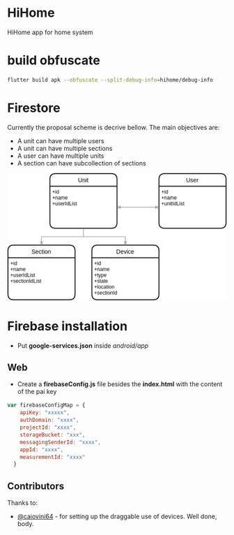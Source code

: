 # HiHome
HiHome app for home system

# build obfuscate
```bash
flutter build apk --obfuscate --split-debug-info=hihome/debug-info
```

# Firestore
Currently the proposal scheme is decrive bellow. The main objectives are:
* A unit can have multiple users
* A unit can have multiple sections
* A user can have multiple units
* A section can have subcollection of sections

![firestore scheme](/README/scheme.png)

# Firebase installation
* Put **google-services.json** inside *android/app*

## Web
* Create a **firebaseConfig.js** file besides the **index.html** with the content of the pai key
```js
var firebaseConfigMap = {
    apiKey: "xxxxx",
    authDomain: "xxxx",
    projectId: "xxxx",
    storageBucket: "xxx",
    messagingSenderId: "xxxx",
    appId: "xxxx",
    measurementId: "xxxx"
  }
```

## Contributors
Thanks to:
* [@caiovini64](https://github.com/caiovini64) - for setting up the draggable use of devices. Well done, body.